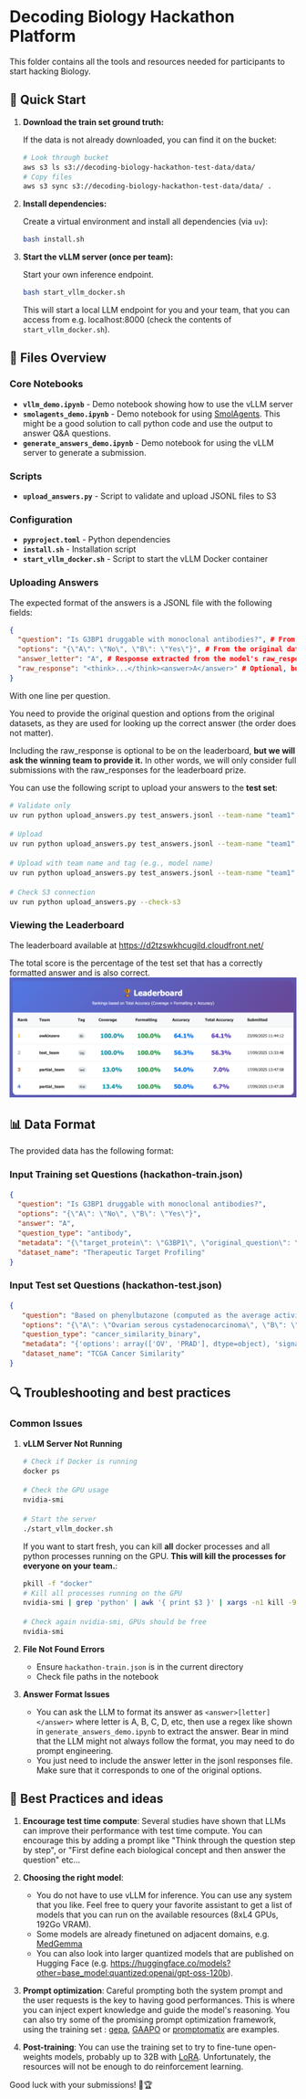 # Decoding Biology Hackathon Platform

This folder contains all the tools and resources needed for participants to start hacking Biology.

## 🚀 Quick Start

1. **Download the train set ground truth:**
   
   If the data is not already downloaded, you can find it on the bucket:
   ```bash
   # Look through bucket
   aws s3 ls s3://decoding-biology-hackathon-test-data/data/
   # Copy files
   aws s3 sync s3://decoding-biology-hackathon-test-data/data/ .
   ```
2. **Install dependencies:**

   Create a virtual environment and install all dependencies (via `uv`):
   ```bash
   bash install.sh
   ```

3. **Start the vLLM server (once per team):**

   Start your own inference endpoint.
   ```bash
   bash start_vllm_docker.sh
   ```
   This will start a local LLM endpoint for you and your team, that you can access from e.g. localhost:8000 (check the contents of `start_vllm_docker.sh`).

## 📁 Files Overview

### Core Notebooks
- **`vllm_demo.ipynb`** - Demo notebook showing how to use the vLLM server
- **`smolagents_demo.ipynb`** - Demo notebook for using [SmolAgents](https://huggingface.co/docs/smolagents/en/index). This might be a good solution to call python code and use the output to answer Q&A questions.
- **`generate_answers_demo.ipynb`** - Demo notebook for using the vLLM server to generate a submission.

### Scripts
- **`upload_answers.py`** - Script to validate and upload JSONL files to S3

### Configuration
- **`pyproject.toml`** - Python dependencies
- **`install.sh`** - Installation script
- **`start_vllm_docker.sh`** - Script to start the vLLM Docker container

### Uploading Answers

The expected format of the answers is a JSONL file with the following fields:

```json
{
  "question": "Is G3BP1 druggable with monoclonal antibodies?", # From the original data
  "options": "{\"A\": \"No\", \"B\": \"Yes\"}", # From the original data
  "answer_letter": "A", # Response extracted from the model's raw_response
  "raw_response": "<think>...</think><answer>A</answer>" # Optional, but better to include it
}
```
With one line per question.

You need to provide the original question and options from the original datasets, as they are used for looking up the correct answer (the order does not matter).

Including the raw_response is optional to be on the leaderboard, **but we will ask the winning team to provide it.**
In other words, we will only consider full submissions with the raw_responses for the leaderboard prize.

You can use the following script to upload your answers to the **test set**:
```bash
# Validate only
uv run python upload_answers.py test_answers.jsonl --team-name "team1" --validate-only

# Upload 
uv run python upload_answers.py test_answers.jsonl --team-name "team1"

# Upload with team name and tag (e.g., model name)
uv run python upload_answers.py test_answers.jsonl --team-name "team1" --tag "qwen3_8b_no_tooling"

# Check S3 connection
uv run python upload_answers.py --check-s3
```
### Viewing the Leaderboard

The leaderboard available at https://d2tzswkhcugild.cloudfront.net/

The total score is the percentage of the test set that has a correctly formatted answer and is also correct.
![image.png](image.png)

## 📊 Data Format

The provided data has the following format:

### Input Training set Questions (hackathon-train.json)
```json
{
  "question": "Is G3BP1 druggable with monoclonal antibodies?",
  "options": "{\"A\": \"No\", \"B\": \"Yes\"}",
  "answer": "A",
  "question_type": "antibody",
  "metadata": "{\"target_protein\": \"G3BP1\", \"original_question\": \"Target X can be targeted by Monoclonal Ab ?\", \"original_answer\": 0, \"answer_type\": \"binary\", \"question_category\": \"subquestion 6\", \"template_used\": \"Is {target} druggable with monoclonal antibodies?\", \"data_row_index\": 70}",
  "dataset_name": "Therapeutic Target Profiling"
}
```
### Input Test set Questions (hackathon-test.json)
```json
{
   "question": "Based on phenylbutazone (computed as the average activity of: CYP2C19, NR1I2, CYP2D6, CYP3A4, TP53, ESR2, EHMT2, CYP2C9, MCL1, PTGS2, and 6 more genes) signature activity patterns from bulk RNA-seq data, which cancer type is more similar to Pheochromocytoma and Paraganglioma?",
   "options": "{\"A\": \"Ovarian serous cystadenocarcinoma\", \"B\": \"Prostate adenocarcinoma\"}",
   "question_type": "cancer_similarity_binary",
   "metadata": "{'options': array(['OV', 'PRAD'], dtype=object), 'signature': 'phenylbutazone', 'split': 'test', 'subject': 'PCPG'}",
   "dataset_name": "TCGA Cancer Similarity"
}
```

## 🔍 Troubleshooting and best practices

### Common Issues

1. **vLLM Server Not Running**
   ```bash
   # Check if Docker is running
   docker ps

   # Check the GPU usage
   nvidia-smi
   
   # Start the server
   ./start_vllm_docker.sh
   ```

   If you want to start fresh, you can kill **all** docker processes and all python processes running on the GPU. **This will kill the processes for everyone on your team.**:
   ```bash
   pkill -f "docker"
   # Kill all processes running on the GPU
   nvidia-smi | grep 'python' | awk '{ print $3 }' | xargs -n1 kill -9

   # Check again nvidia-smi, GPUs should be free
   nvidia-smi
   ```

3. **File Not Found Errors**
   - Ensure `hackathon-train.json` is in the current directory
   - Check file paths in the notebook

4. **Answer Format Issues**
   - You can ask the LLM to format its answer as `<answer>[letter]</answer>` where letter is A, B, C, D, etc, then use a regex like shown in `generate_answers_demo.ipynb` to extract the answer. Bear in mind that the LLM might not always follow the format, you may need to do prompt engineering.
   - You just need to include the answer letter in the jsonl responses file. Make sure that it corresponds to one of the original options.

## 🎯 Best Practices and ideas

1. **Encourage test time compute**: Several studies have shown that LLMs can improve their performance with test time compute. You can encourage this by adding a prompt like "Think through the question step by step", or "First define each biological concept and then answer the question" etc...
2. **Choosing the right model**:
    - You do not have to use vLLM for inference. You can use any system that you like. Feel free to query your favorite assistant to get a list of models that you can run on the available resources (8xL4 GPUs, 192Go VRAM).
    - Some models are already finetuned on adjacent domains, e.g. [MedGemma](https://huggingface.co/google/medgemma-27b-text-it)
    - You can also look into larger quantized models that are published on Hugging Face (e.g. https://huggingface.co/models?other=base_model:quantized:openai/gpt-oss-120b).

3. **Prompt optimization**: Careful prompting both the system prompt and the user requests is the key to having good performances. This is where you can inject expert knowledge and guide the model's reasoning. You can also try some of the promising prompt optimization framework, using the training set : [gepa](https://github.com/gepa-ai/gepa), [GAAPO](https://arxiv.org/abs/2504.07157) or [promptomatix](https://github.com/SalesforceAIResearch/promptomatix) are examples.
   
5. **Post-training**: You can use the training set to try to fine-tune open-weights models, probably up to 32B with [LoRA](https://huggingface.co/docs/peft/main/en/conceptual_guides/lora). Unfortunately, the resources will not be enough to do reinforcement learning.


Good luck with your submissions! 🧬🏆
